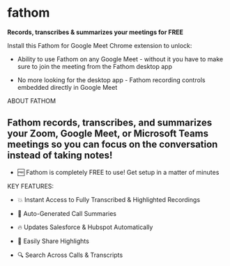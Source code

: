 # fathom

**Records, transcribes & summarizes your meetings for FREE**

Install this Fathom for Google Meet Chrome extension to unlock:

+  Ability to use Fathom on any Google Meet - without it you have to make sure to join the meeting from the Fathom desktop app

+  No more looking for the desktop app - Fathom recording controls embedded directly in Google Meet

ABOUT FATHOM

## Fathom records, transcribes, and summarizes your Zoom, Google Meet, or Microsoft Teams meetings so you can focus on the conversation instead of taking notes!

+  🆓 Fathom is completely FREE to use! Get setup in a matter of minutes

KEY FEATURES:

+  💥 Instant Access to Fully Transcribed & Highlighted Recordings

+  🤖 Auto-Generated Call Summaries

+  🔥 Updates Salesforce & Hubspot Automatically

+  🙏 Easily Share Highlights

+  🔍 Search Across Calls & Transcripts

